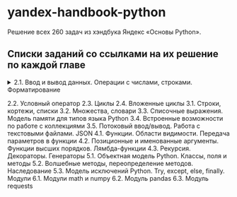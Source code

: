 # yandex-handbook-python

Решение всех 260 задач из хэндбука Яндекс «Основы Python».

## Cписки заданий со ссылками на их решение по каждой главе

<details>
  <summary>2.1. Ввод и вывод данных. Операции с числами, строками. Форматирование</summary>
  
  ```
A. Привет, Яндекс!
B. Привет, всем!
  ```
</details>


2.2. Условный оператор
2.3. Циклы
2.4. Вложенные циклы
3.1. Строки, кортежи, списки
3.2. Множества, словари
3.3. Списочные выражения. Модель памяти для типов языка Python
3.4. Встроенные возможности по работе с коллекциями
3.5. Потоковый ввод/вывод. Работа с текстовыми файлами. JSON
4.1. Функции. Области видимости. Передача параметров в функции
4.2. Позиционные и именованные аргументы. Функции высших порядков. Лямбда-функции
4.3. Рекурсия. Декораторы. Генераторы
5.1. Объектная модель Python. Классы, поля и методы
5.2. Волшебные методы, переопределение методов. Наследование
5.3. Модель исключений Python. Try, except, else, finally. Модули
6.1. Модули math и numpy
6.2. Модуль pandas
6.3. Модуль requests
